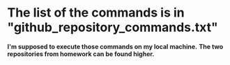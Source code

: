 # The list of the commands is in "github_repository_commands.txt"
__I'm supposed to execute those commands on my local machine.__
__The two repositories from homework can be found higher.__
